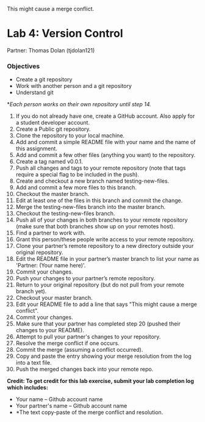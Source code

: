 This might cause a merge conflict.
# Lab 4: Version Control

Partner: Thomas Dolan (tjdolan121)

### Objectives
* Create a git repository
* Work with another person and a git repository
* Understand git

**Each person works on their own repository until step 14.*

1. If you do not already have one, create a GitHub account. Also apply for a student developer account.
2. Create a Public git repository.
3. Clone the repository to your local machine.
4. Add and commit a simple README file with your name and the name of this assignment.
5. Add and commit a few other files (anything you want) to the repository.
6. Create a tag named v0.0.1.
7. Push all changes and tags to your remote repository (note that tags require a special flag to be included in the push).
8. Create and checkout a new branch named testing-new-files.
9. Add and commit a few more files to this branch.
10. Checkout the master branch.
11. Edit at least one of the files in this branch and commit the change.
12. Merge the testing-new-files branch into the master branch.
13. Checkout the testing-new-files branch.
14. Push all of your changes in both branches to your remote repository (make sure that both branches show up on your remotes host).
15. Find a partner to work with.
16. Grant this person/these people write access to your remote repository.
17. Clone your partner’s remote repository to a new directory outside your original repository.
18. Edit the README file in your partner’s master branch to list your name as 'Partner: (Your name here)'.
19. Commit your changes.
20. Push your changes to your partner’s remote repository.
21. Return to your original repository (but do not pull from your remote branch yet).
22. Checkout your master branch.
23. Edit your README file to add a line that says "This might cause a merge conflict".
24. Commit your changes.
25. Make sure that your partner has completed step 20 (pushed their changes to your README).
26. Attempt to pull your partner's changes to your repository.
27. Resolve the merge conflict if one occurs.
28. Commit the merge (assuming a conflict occurred).
29. Copy and paste the entry showing your merge resolution from the log into a text file.
30. Push the merged changes back into your remote repo.

**Credit: To get credit for this lab exercise, submit your lab completion log which includes:**
* Your name – Github account name
* Your partner's name – Github account name
* *The text copy-paste of the merge conflict and resolution.
